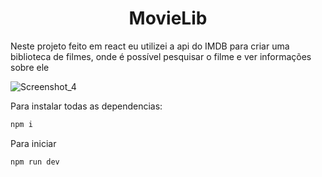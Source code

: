 <h1 align="center">MovieLib</h1>
Neste projeto feito em react eu utilizei a api do IMDB para criar uma biblioteca de filmes, onde é possível pesquisar o filme e ver informações sobre ele

![Screenshot_4](https://user-images.githubusercontent.com/58012282/195509291-3f25da7c-e599-4b40-bd58-6a5925536a83.png)

Para instalar todas as dependencias:
~~~bash
npm i
~~~

Para iniciar
~~~bash
npm run dev
~~~
